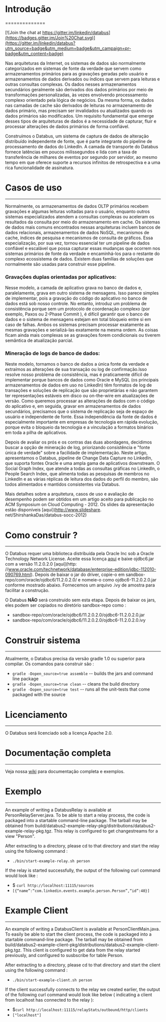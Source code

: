 # Introdução
==============

[![Join the chat at https://gitter.im/linkedin/databus](https://badges.gitter.im/Join%20Chat.svg)](https://gitter.im/linkedin/databus?utm_source=badge&utm_medium=badge&utm_campaign=pr-badge&utm_content=badge)

Nas arquiteturas da Internet, os sistemas de dados são normalmente categorizados em sistemas de fonte da verdade que servem como armazenamentos primários para as gravações geradas pelo usuário e armazenamentos de dados derivados ou índices que servem para leituras e outras consultas complexas. Os dados nesses armazenamentos secundários geralmente são derivados dos dados primários por meio de transformações personalizadas, às vezes envolvendo processamento complexo orientado pela lógica de negócios. Da mesma forma, os dados nas camadas de cache são derivados de leituras no armazenamento de dados primário, mas precisam ser invalidados ou atualizados quando os dados primários são modificados. Um requisito fundamental que emerge desses tipos de arquiteturas de dados é a necessidade de capturar, fluir e processar alterações de dados primários de forma confiável.

Construímos o Databus, um sistema de captura de dados de alteração distribuído independente de fonte, que é parte integrante do pipeline de processamento de dados do LinkedIn. A camada de transporte do Databus fornece latências em poucos milissegundos e lida com a taxa de transferência de milhares de eventos por segundo por servidor, ao mesmo tempo em que oferece suporte a recursos infinitos de retrospectiva e a uma rica funcionalidade de assinatura.

# Casos de uso
*****
Normalmente, os armazenamentos de dados OLTP primários recebem gravações e algumas leituras voltadas para o usuário, enquanto outros sistemas especializados atendem a consultas complexas ou aceleram os resultados da consulta por meio do armazenamento em cache. Os sistemas de dados mais comuns encontrados nessas arquiteturas incluem bancos de dados relacionais, armazenamentos de dados NoSQL, mecanismos de cache, índices de pesquisa e mecanismos de consulta de gráficos. Essa especialização, por sua vez, tornou essencial ter um pipeline de dados confiável e escalável que possa capturar essas mudanças que ocorrem nos sistemas primários de fonte da verdade e encaminhá-los para o restante do complexo ecossistema de dados. Existem duas famílias de soluções que normalmente são usadas para construir esse pipeline.

### Gravações duplas orientadas por aplicativos:
Nesse modelo, a camada de aplicativo grava no banco de dados e, paralelamente, grava em outro sistema de mensagens. Isso parece simples de implementar, pois a gravação do código do aplicativo no banco de dados está sob nosso controle. No entanto, introduz um problema de consistência porque sem um protocolo de coordenação complexo (por exemplo, Paxos ou 2-Phase Commit ), é difícil garantir que o banco de dados e o sistema de mensagens estejam em total bloqueio entre si em caso de falhas. Ambos os sistemas precisam processar exatamente as mesmas gravações e serializá-las exatamente na mesma ordem. As coisas ficam ainda mais complexas se as gravações forem condicionais ou tiverem semântica de atualização parcial.

### Mineração de logs de banco de dados: 
Neste modelo, tornamos o banco de dados a única fonte da verdade e extraímos as alterações de sua transação ou log de confirmação.Isso resolve nosso problema de consistência, mas é praticamente difícil de implementar porque bancos de dados como Oracle e MySQL (os principais armazenamentos de dados em uso no LinkedIn) têm formatos de log de transações e soluções de replicação que são proprietárias e não garantem ter
representações estáveis em disco ou on-the-wire em atualizações de versão. Como queremos processar as alterações de dados com o código do aplicativo e, em seguida, gravar em armazenamentos de dados secundários, precisamos que o sistema de replicação seja de espaço de usuário e independente de fonte. Essa independência da fonte de dados é especialmente importante em empresas de tecnologia em rápida evolução, porque evita o bloqueio da tecnologia e a vinculação a formatos binários em toda a pilha de aplicativos.

Depois de avaliar os prós e os contras das duas abordagens, decidimos buscar a opção de mineração de log, priorizando consistência e "fonte única de verdade" sobre a facilidade de implementação. Neste artigo, apresentamos o Databus, pipeline de Change Data Capture no LinkedIn, que suporta fontes Oracle e uma ampla gama de aplicativos downstream. O Social Graph Index, que atende a todas as consultas gráficas no LinkedIn, o People Search Index, que alimenta todas as pesquisas de membros no LinkedIn e as várias réplicas de leitura dos dados do perfil do membro, são todos alimentados e mantidos consistentes via Databus.

Mais detalhes sobre a arquitetura, casos de uso e avaliação de desempenho podem ser obtidos em um artigo aceito para publicação no ACM Symposium on Cloud Computing - 2012. Os slides da apresentação estão disponíveis [aqui](http://www.slideshare. net/ShirshankaDas/databus-socc-2012)

# Como construir ?
*****
O Databus requer uma biblioteca distribuída pela Oracle Inc sob a Oracle Technology Network License. Aceite essa licença [aqui](http://www.oracle.com/technetwork/licenses/distribution-license-152002.html) e baixe ojdbc6.jar com a versão 11.2.0.2.0 [aqui](http: //www.oracle.com/technetwork/database/enterprise-edition/jdbc-112010-090769.html). Depois de baixar o jar do driver, copie-o em sandbox-repo/com/oracle/ojdbc6/11.2.0.2.0/ e nomeie-o como ojdbc6-11.2.0.2.0.jar conforme mostrado abaixo. Fornecemos um arquivo .ivy de amostra para facilitar a construção.

O Databus **NÃO** será construído sem esta etapa. Depois de baixar os jars, eles podem ser copiados no diretório sandbox-repo como :
* sandbox-repo/com/oracle/ojdbc6/11.2.0.2.0/ojdbc6-11.2.0.2.0.jar
* sandbox-repo/com/oracle/ojdbc6/11.2.0.2.0/ojdbc6-11.2.0.2.0.ivy

# Construir sistema
*****
Atualmente, o Databus precisa da versão gradle 1.0 ou superior para compilar. Os comandos para construir são :
* `gradle -Dopen_source=true assemble` -- builds the jars and command line package
* `gradle -Dopen_source=true clean`    -- cleans the build directory
* `gradle -Dopen_source=true test`     -- runs all the unit-tests that come packaged with the source

# Licenciamento
*****
O Databus será licenciado sob a licença Apache 2.0.

# Documentação completa
*****
Veja nossa [wiki](https://github.com/linkedin/databus/wiki) para documentação completa e exemplos.

# Exemplo
*****
An example of writing a DatabusRelay is available at PersonRelayServer.java. To be able to start a relay process, the code is packaged into a startable command-line package. The tarball may be obtained from build/databus2-example-relay-pkg/distributions/databus2-example-relay-pkg.tgz. This relay is configured to get changestreams for a view "Person".

After extracting to a directory, please cd to that directory and start the relay using the following command :
* `./bin/start-example-relay.sh person`

If the relay is started successfully, the output of the following curl command would look like :
* $ `curl http://localhost:11115/sources`
* `[{“name”:“com.linkedin.events.example.person.Person”,“id”:40}]`

# Example Client
*****
An example of writing a DatabusClient is available at PersonClientMain.java. To easily be able to start the client process, the code is packaged into a startable command-line package. The tarball may be obtained from build/databus2-example-client-pkg/distributions/databus2-example-client-pkg.tgz. This client is configured to get data from the relay started previously, and configured to susbscribe for table Person.

After extracting to a directory, please cd to that directory and start the client using the following command :
* `./bin/start-example-client.sh person`

If the client successfully connects to the relay we created earlier, the output of the following curl command would look like below ( indicating a client from localhost has connected to the relay ):
* $`curl http://localhost:11115/relayStats/outbound/http/clients`
* `["localhost"]`
